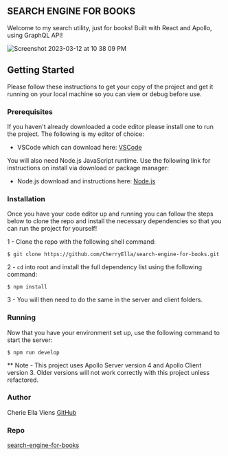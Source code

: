 ## SEARCH ENGINE FOR BOOKS 
Welcome to my search utility, just for books! Built with React and Apollo, using GraphQL API!

![Screenshot 2023-03-12 at 10 38 09 PM](https://user-images.githubusercontent.com/111384784/224595825-be8df5a3-10bd-4d2f-b0cd-04a7909bf501.png)


## Getting Started
Please follow these instructions to get your copy of the project and get it running on your local machine so you can view or debug before use.

### Prerequisites
If you haven't already downloaded a code editor please install one to run the project. The following is my editor of choice:

- VSCode which can download here: [VSCode](https://code.visualstudio.com/)

You will also need Node.js JavaScript runtime. Use the following link for instructions on install via download or package manager:

- Node.js download and instructions here: [Node.js](https://nodejs.dev/en/download/package-manager)

### Installation
Once you have your code editor up and running you can follow the steps below to clone the repo and install the necessary dependencies so that you can run the project for yourself!

1 - Clone the repo with the following shell command:

`$ git clone https://github.com/CherryElla/search-engine-for-books.git`

2 - `cd` into root and install the full dependency list using the following command:

`$ npm install`

3 - You will then need to do the same in the server and client folders. 

### Running
Now that you have your environment set up, use the following command to start the server:

`$ npm run develop`

** Note - This project uses Apollo Server version 4 and Apollo Client version 3. Older versions will not work correctly with this project unless refactored.
### Author

Cherie Ella Viens 
[GitHub](https://github.com/CherryElla)

### Repo
[search-engine-for-books](https://github.com/CherryElla/search-engine-for-books)
